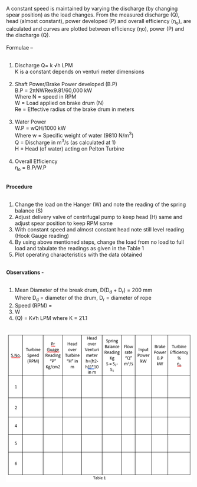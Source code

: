 A constant speed is maintained by varying the discharge (by changing spear position) as the load changes. From the measured discharge (Q), head (almost constant), power developed (P) and overall efficiency (ƞ<sub>o</sub>), are calculated and curves are plotted between efficiency (ƞo), power (P) and the discharge (Q).<br><br>
Formulae –<br><br>
1. Discharge Q= k √h  LPM<br>
K is a constant depends on venturi meter dimensions<br><br>
2.	Shaft Power/Brake Power developed (B.P)<br>
B.P = 2πNWRex9.81/60,000    kW<br>
Where N = speed in RPM<br>
W = Load applied on brake drum (N)<br>
Re = Effective radius of the brake drum in meters<br><br>
3.	Water Power<br>
W.P = wQH/1000  kW<br>
Where w = Specific weight of water (9810 N/m<sup>3</sup>)<br>
Q = Discharge in m<sup>3</sup>/s (as calculated at 1)<br>
H = Head (of water) acting on Pelton Turbine<br><br>
4.	Overall Efficiency<br> 
ƞ<sub>o</sub> = B.P/W.P<br><br>

<b>Procedure</b><br><br>
1.	Change the load on the Hanger (W) and note the reading of the spring balance (S)<br>
2.	Adjust delivery valve of centrifugal pump to keep head (H) same and adjust spear position to keep RPM same<br>
3.	With constant speed and almost constant head note still level reading (Hook Gauge reading)<br>
4.	By using above mentioned steps, change the load from no load to full load and tabulate the readings as given in the Table 1<br>
5.	Plot operating characteristics with the data obtained<br><br>

<b>Observations -</b><br><br>
1.	Mean Diameter of the break drum, D(D<sub>d</sub> + D<sub>r</sub>) = 200 mm<br>
Where D<sub>d</sub> = diameter of the drum, D<sub>r</sub> = diameter of rope<br>
2.	Speed (RPM) = <br>
3.	W<br>
4. (Q) = K√h  LPM where K = 21.1<br><br>
<img src="images/table1.PNG">

